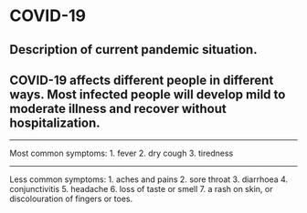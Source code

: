 # COVID-19

## Description of current pandemic situation.

COVID-19 affects different people in different ways. Most infected people will develop mild to moderate illness and recover without hospitalization.
----------------------------------------------------------------------------------------------------------------------------------------------------
_____________________
Most common symptoms:
     1. fever
     2. dry cough
     3. tiredness
_____________________
Less common symptoms:
     1. aches and pains
     2. sore throat
     3. diarrhoea
     4. conjunctivitis
     5. headache
     6. loss of taste or smell
     7. a rash on skin, or discolouration of fingers or toes.
